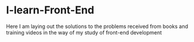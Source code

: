 # I-learn-Front-End
Here I am laying out the solutions to the problems received from books and training videos in the way of my study of front-end development
